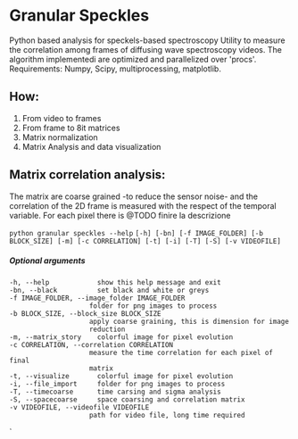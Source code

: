 # Granular Speckles
Python based analysis for speckels-based spectroscopy
Utility to measure the correlation among frames of diffusing wave spectroscopy videos.
The algorithm implementedi are optimized and parallelized over 'procs'.
Requirements: Numpy, Scipy, multiprocessing, matplotlib.
<!--To frame the video also opencv2 is required")-->

## How:
1. From video to frames
2. From frame to 8it matrices
3. Matrix normalization
4. Matrix Analysis and data
   visualization

## Matrix correlation analysis:
The matrix are coarse grained -to
reduce the sensor noise-  and the
correlation of the 2D frame is measured
with the respect of the temporal variable.
For each pixel there is
@TODO finire la descrizione






 `python granular speckles --help`
 `[-h] [-bn] [-f IMAGE_FOLDER] [-b BLOCK_SIZE] [-m] [-c CORRELATION] [-t] [-i] [-T] [-S] [-v VIDEOFILE]`


##### Optional arguments
	-h, --help            show this help message and exit
	-bn, --black          set black and white or greys
	-f IMAGE_FOLDER, --image_folder IMAGE_FOLDER
	                    folder for png images to process
	-b BLOCK_SIZE, --block_size BLOCK_SIZE
	                    apply coarse graining, this is dimension for image
	                    reduction
	-m, --matrix_story    colorful image for pixel evolution
	-c CORRELATION, --correlation CORRELATION
	                    measure the time correlation for each pixel of final
	                    matrix
	-t, --visualize       colorful image for pixel evolution
	-i, --file_import     folder for png images to process
	-T, --timecoarse      time carsing and sigma analysis
	-S, --spacecoarse     space coarsing and correlation matrix
	-v VIDEOFILE, --videofile VIDEOFILE
	                    path for video file, long time required
`
